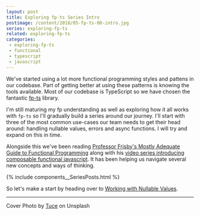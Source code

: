 ```yaml
---
layout: post
title: Exploring fp-ts Series Intro
postimage: /content/2018/05-fp-ts-00-intro.jpg
series: exploring-fp-ts
related: exploring-fp-ts
categories:
 - exploring-fp-ts
 - functional
 - typescript
 - javascript
---
```


We've started using a lot more functional programming styles and pattens in our codebase. Part of getting better at using these patterns is knowing the tools available. Most of our codebase is TypeScript so we have chosen the fantastic [fp-ts](https://github.com/gcanti/fp-ts) library.

I'm still maturing my fp understanding as well as exploring how it all works with `fp-ts` so I'll gradually build a series around our journey. I'll start with three of the most common use-cases our team needs to get their head around: handling nullable values, errors and async functions. I will try and expand on this in time.

Alongside this we've been reading [Professor Frisby's Mostly Adequate Guide to Functional Programming](https://legacy.gitbook.com/book/mostly-adequate/mostly-adequate-guide/details) along with his [video series introducing composable functional javascript](https://egghead.io/courses/professor-frisby-introduces-composable-functional-javascript). It has been helping us navigate several new concepts and ways of thinking.

{% include components__SeriesPosts.html %}
    
So let's make a start by heading over to [Working with Nullable Values](/blog/2018/05/20/fp-ts-01-working-with-nullable-values).

---

Cover Photo by [Tuce](https://unsplash.com/@dsamps) on Unsplash
